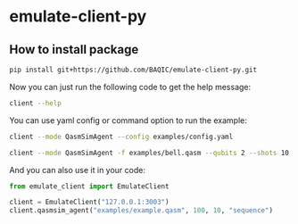 # emulate-client-py

## How to install package
```bash
pip install git+https://github.com/BAQIC/emulate-client-py.git
```

Now you can just run the following code to get the help message:
```bash
client --help
```

You can use yaml config or command option to run the example:
```bash
client --mode QasmSimAgent --config examples/config.yaml

client --mode QasmSimAgent -f examples/bell.qasm --qubits 2 --shots 10 --task-mode sequence --agent-ip 127.0.0.1:3003
```

And you can also use it in your code:
```python
from emulate_client import EmulateClient

client = EmulateClient("127.0.0.1:3003")
client.qasmsim_agent("examples/example.qasm", 100, 10, "sequence")
```